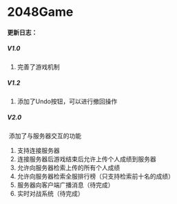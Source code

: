 # 2048Game

#### 更新日志：

##### V1.0

1. 完善了游戏机制

##### V1.2

1. 添加了Undo按钮，可以进行撤回操作

##### V2.0

​	添加了与服务器交互的功能

1. 支持连接服务器
2. 连接服务器后游戏结束后允许上传个人成绩到服务器
3. 允许向服务器检索上传的所有个人成绩
4. 允许向服务器检索全服排行榜（只支持检索前十名的成绩）
5. 服务器向客户端广播消息（待完成）
6. 实时对战系统（待完成）